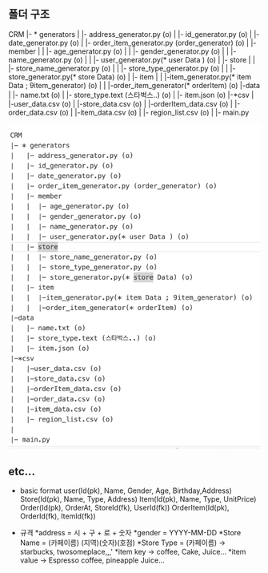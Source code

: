 ## 폴더 구조

CRM
|- * generators
|   |- address_generator.py (o)
|   |- id_generator.py (o)
|   |- date_generator.py (o)
|   |- order_item_generator.py (order_generator) (o)
|   |- member
|   |  |- age_generator.py (o)
|   |  |- gender_generator.py (o)
|   |  |- name_generator.py (o)
|   |  |- user_generator.py(* user Data ) (o)
|   |- store
|   |  |- store_name_generator.py (o)
|   |  |- store_type_generator.py (o)
|   |  |- store_generator.py(* store Data) (o)
|   |- item
|   |  |-item_generator.py(* item Data ; 9item_generator) (o)
|   |  |-order_item_generator(* orderItem) (o)
|-data
|   |- name.txt (o)
|   |- store_type.text (스타벅스..) (o)
|   |- item.json (o)
|-*csv
|   |-user_data.csv (o)
|   |-store_data.csv (o)
|   |-orderItem_data.csv (o)
|   |-order_data.csv (o)
|   |-item_data.csv (o)
|   |- region_list.csv (o)
|
|- main.py

![alt text](image.png)


## etc...
* basic format
user(Id(pk), Name, Gender, Age, Birthday,Address)
Store(Id(pk), Name, Type, Address)
Item(Id(pk), Name, Type, UnitPrice)
Order(Id(pk), OrderAt, StoreId(fk), UserId(fk))
OrderItem(Id(pk), OrderId(fk), ItemId(fk))


* 규격
*address = 시 + 구 + 로 + 숫자
*gender = YYYY-MM-DD
*Store Name = (카페이름) (지역)(숫자)(호점)
*Store Type = (카페이름) -> starbucks, twosomeplace,,,'
*item key -> coffee, Cake, Juice...
*item value -> Espresso coffee, pineapple Juice...

